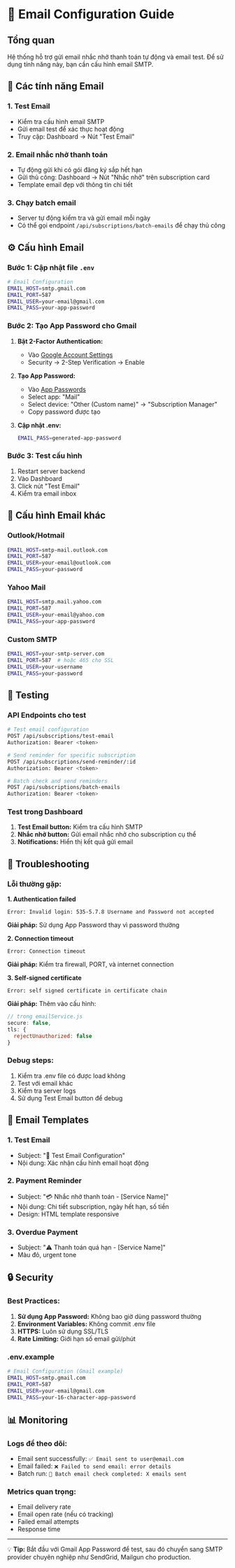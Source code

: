 # 📧 Email Configuration Guide

## Tổng quan
Hệ thống hỗ trợ gửi email nhắc nhở thanh toán tự động và email test. Để sử dụng tính năng này, bạn cần cấu hình email SMTP.

## 🚀 Các tính năng Email

### 1. **Test Email** 
- Kiểm tra cấu hình email SMTP
- Gửi email test để xác thực hoạt động
- Truy cập: Dashboard → Nút "Test Email"

### 2. **Email nhắc nhở thanh toán**
- Tự động gửi khi có gói đăng ký sắp hết hạn
- Gửi thủ công: Dashboard → Nút "Nhắc nhở" trên subscription card
- Template email đẹp với thông tin chi tiết

### 3. **Chạy batch email**
- Server tự động kiểm tra và gửi email mỗi ngày
- Có thể gọi endpoint `/api/subscriptions/batch-emails` để chạy thủ công

## ⚙️ Cấu hình Email

### Bước 1: Cập nhật file `.env`
```bash
# Email Configuration
EMAIL_HOST=smtp.gmail.com
EMAIL_PORT=587
EMAIL_USER=your-email@gmail.com
EMAIL_PASS=your-app-password
```

### Bước 2: Tạo App Password cho Gmail

1. **Bật 2-Factor Authentication:**
   - Vào [Google Account Settings](https://myaccount.google.com/)
   - Security → 2-Step Verification → Enable

2. **Tạo App Password:**
   - Vào [App Passwords](https://myaccount.google.com/apppasswords)
   - Select app: "Mail"
   - Select device: "Other (Custom name)" → "Subscription Manager"
   - Copy password được tạo

3. **Cập nhật .env:**
   ```bash
   EMAIL_PASS=generated-app-password
   ```

### Bước 3: Test cấu hình
1. Restart server backend
2. Vào Dashboard
3. Click nút "Test Email"
4. Kiểm tra email inbox

## 🔧 Cấu hình Email khác

### Outlook/Hotmail
```bash
EMAIL_HOST=smtp-mail.outlook.com
EMAIL_PORT=587
EMAIL_USER=your-email@outlook.com
EMAIL_PASS=your-password
```

### Yahoo Mail
```bash
EMAIL_HOST=smtp.mail.yahoo.com
EMAIL_PORT=587
EMAIL_USER=your-email@yahoo.com
EMAIL_PASS=your-app-password
```

### Custom SMTP
```bash
EMAIL_HOST=your-smtp-server.com
EMAIL_PORT=587  # hoặc 465 cho SSL
EMAIL_USER=your-username
EMAIL_PASS=your-password
```

## 🧪 Testing

### API Endpoints cho test
```bash
# Test email configuration
POST /api/subscriptions/test-email
Authorization: Bearer <token>

# Send reminder for specific subscription
POST /api/subscriptions/send-reminder/:id
Authorization: Bearer <token>

# Batch check and send reminders
POST /api/subscriptions/batch-emails
Authorization: Bearer <token>
```

### Test trong Dashboard
1. **Test Email button:** Kiểm tra cấu hình SMTP
2. **Nhắc nhở button:** Gửi email nhắc nhở cho subscription cụ thể
3. **Notifications:** Hiển thị kết quả gửi email

## 🚨 Troubleshooting

### Lỗi thường gặp:

**1. Authentication failed**
```
Error: Invalid login: 535-5.7.8 Username and Password not accepted
```
**Giải pháp:** Sử dụng App Password thay vì password thường

**2. Connection timeout**
```
Error: Connection timeout
```
**Giải pháp:** Kiểm tra firewall, PORT, và internet connection

**3. Self-signed certificate**
```
Error: self signed certificate in certificate chain
```
**Giải pháp:** Thêm vào cấu hình:
```javascript
// trong emailService.js
secure: false,
tls: {
  rejectUnauthorized: false
}
```

### Debug steps:
1. Kiểm tra .env file có được load không
2. Test với email khác
3. Kiểm tra server logs
4. Sử dụng Test Email button để debug

## 📝 Email Templates

### 1. Test Email
- Subject: "🧪 Test Email Configuration"
- Nội dung: Xác nhận cấu hình email hoạt động

### 2. Payment Reminder
- Subject: "💳 Nhắc nhở thanh toán - [Service Name]"
- Nội dung: Chi tiết subscription, ngày hết hạn, số tiền
- Design: HTML template responsive

### 3. Overdue Payment
- Subject: "⚠️ Thanh toán quá hạn - [Service Name]"
- Màu đỏ, urgent tone

## 🔒 Security

### Best Practices:
1. **Sử dụng App Password:** Không bao giờ dùng password thường
2. **Environment Variables:** Không commit .env file
3. **HTTPS:** Luôn sử dụng SSL/TLS
4. **Rate Limiting:** Giới hạn số email gửi/phút

### .env.example
```bash
# Email Configuration (Gmail example)
EMAIL_HOST=smtp.gmail.com
EMAIL_PORT=587
EMAIL_USER=your-email@gmail.com
EMAIL_PASS=your-16-character-app-password
```

## 📊 Monitoring

### Logs để theo dõi:
- Email sent successfully: `✅ Email sent to user@email.com`
- Email failed: `❌ Failed to send email: error details`
- Batch run: `📧 Batch email check completed: X emails sent`

### Metrics quan trọng:
- Email delivery rate
- Email open rate (nếu có tracking)
- Failed email attempts
- Response time

---

💡 **Tip:** Bắt đầu với Gmail App Password để test, sau đó chuyển sang SMTP provider chuyên nghiệp như SendGrid, Mailgun cho production.
